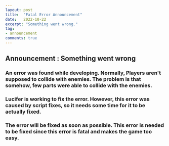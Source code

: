 ```yaml
---
layout: post
title:  "Fatal Error Announcement"
date:   2022-10-22
excerpt: "Something went wrong."
tag:
- announcement
comments: true
---
```


## Announcement : Something went wrong

### An error was found while developing. Normally, Players aren't supposed to collide with enemies. The problem is that somehow, few parts were able to collide with the enemies.
### Lucifer is working to fix the error. However, this error was caused by script fixes, so it needs some time for it to be actually fixed.
### The error will be fixed as soon as possible. This error is needed to be fixed since this error is fatal and makes the game too easy.
